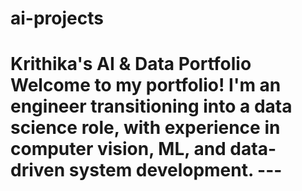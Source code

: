# ai-projects
# Krithika's AI &amp; Data Portfolio  Welcome to my portfolio! I'm an engineer transitioning into a data science role, with experience in computer vision, ML, and data-driven system development.  ---
